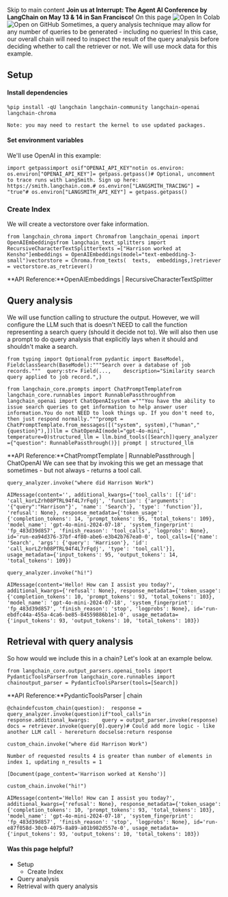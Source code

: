 Skip to main content
**Join us at Interrupt: The Agent AI Conference by LangChain on May 13 & 14 in San Francisco!**
On this page
![Open In Colab](https://colab.research.google.com/assets/colab-badge.svg)![Open on GitHub](https://img.shields.io/badge/Open%20on%20GitHub-grey?logo=github&logoColor=white)
Sometimes, a query analysis technique may allow for any number of queries to be generated - including no queries! In this case, our overall chain will need to inspect the result of the query analysis before deciding whether to call the retriever or not.
We will use mock data for this example.
## Setup​
#### Install dependencies​
```
%pip install -qU langchain langchain-community langchain-openai langchain-chroma
```

```
Note: you may need to restart the kernel to use updated packages.
```

#### Set environment variables​
We'll use OpenAI in this example:
```
import getpassimport osif"OPENAI_API_KEY"notin os.environ:  os.environ["OPENAI_API_KEY"]= getpass.getpass()# Optional, uncomment to trace runs with LangSmith. Sign up here: https://smith.langchain.com.# os.environ["LANGSMITH_TRACING"] = "true"# os.environ["LANGSMITH_API_KEY"] = getpass.getpass()
```

### Create Index​
We will create a vectorstore over fake information.
```
from langchain_chroma import Chromafrom langchain_openai import OpenAIEmbeddingsfrom langchain_text_splitters import RecursiveCharacterTextSplittertexts =["Harrison worked at Kensho"]embeddings = OpenAIEmbeddings(model="text-embedding-3-small")vectorstore = Chroma.from_texts(  texts,  embeddings,)retriever = vectorstore.as_retriever()
```

**API Reference:**OpenAIEmbeddings | RecursiveCharacterTextSplitter
## Query analysis​
We will use function calling to structure the output. However, we will configure the LLM such that is doesn't NEED to call the function representing a search query (should it decide not to). We will also then use a prompt to do query analysis that explicitly lays when it should and shouldn't make a search.
```
from typing import Optionalfrom pydantic import BaseModel, FieldclassSearch(BaseModel):"""Search over a database of job records."""  query:str= Field(...,    description="Similarity search query applied to job record.",)
```

```
from langchain_core.prompts import ChatPromptTemplatefrom langchain_core.runnables import RunnablePassthroughfrom langchain_openai import ChatOpenAIsystem ="""You have the ability to issue search queries to get information to help answer user information.You do not NEED to look things up. If you don't need to, then just respond normally."""prompt = ChatPromptTemplate.from_messages([("system", system),("human","{question}"),])llm = ChatOpenAI(model="gpt-4o-mini", temperature=0)structured_llm = llm.bind_tools([Search])query_analyzer ={"question": RunnablePassthrough()}| prompt | structured_llm
```

**API Reference:**ChatPromptTemplate | RunnablePassthrough | ChatOpenAI
We can see that by invoking this we get an message that sometimes - but not always - returns a tool call.
```
query_analyzer.invoke("where did Harrison Work")
```

```
AIMessage(content='', additional_kwargs={'tool_calls': [{'id': 'call_korLZrh08PTRL94f4L7rFqdj', 'function': {'arguments': '{"query":"Harrison"}', 'name': 'Search'}, 'type': 'function'}], 'refusal': None}, response_metadata={'token_usage': {'completion_tokens': 14, 'prompt_tokens': 95, 'total_tokens': 109}, 'model_name': 'gpt-4o-mini-2024-07-18', 'system_fingerprint': 'fp_483d39d857', 'finish_reason': 'tool_calls', 'logprobs': None}, id='run-ea94d376-37bf-4f80-abe6-e3b42b767ea0-0', tool_calls=[{'name': 'Search', 'args': {'query': 'Harrison'}, 'id': 'call_korLZrh08PTRL94f4L7rFqdj', 'type': 'tool_call'}], usage_metadata={'input_tokens': 95, 'output_tokens': 14, 'total_tokens': 109})
```

```
query_analyzer.invoke("hi!")
```

```
AIMessage(content='Hello! How can I assist you today?', additional_kwargs={'refusal': None}, response_metadata={'token_usage': {'completion_tokens': 10, 'prompt_tokens': 93, 'total_tokens': 103}, 'model_name': 'gpt-4o-mini-2024-07-18', 'system_fingerprint': 'fp_483d39d857', 'finish_reason': 'stop', 'logprobs': None}, id='run-ebdfc44a-455a-4ca6-be85-84559886b1e1-0', usage_metadata={'input_tokens': 93, 'output_tokens': 10, 'total_tokens': 103})
```

## Retrieval with query analysis​
So how would we include this in a chain? Let's look at an example below.
```
from langchain_core.output_parsers.openai_tools import PydanticToolsParserfrom langchain_core.runnables import chainoutput_parser = PydanticToolsParser(tools=[Search])
```

**API Reference:**PydanticToolsParser | chain
```
@chaindefcustom_chain(question):  response = query_analyzer.invoke(question)if"tool_calls"in response.additional_kwargs:    query = output_parser.invoke(response)    docs = retriever.invoke(query[0].query)# Could add more logic - like another LLM call - herereturn docselse:return response
```

```
custom_chain.invoke("where did Harrison Work")
```

```
Number of requested results 4 is greater than number of elements in index 1, updating n_results = 1
```

```
[Document(page_content='Harrison worked at Kensho')]
```

```
custom_chain.invoke("hi!")
```

```
AIMessage(content='Hello! How can I assist you today?', additional_kwargs={'refusal': None}, response_metadata={'token_usage': {'completion_tokens': 10, 'prompt_tokens': 93, 'total_tokens': 103}, 'model_name': 'gpt-4o-mini-2024-07-18', 'system_fingerprint': 'fp_483d39d857', 'finish_reason': 'stop', 'logprobs': None}, id='run-e87f058d-30c0-4075-8a89-a01b982d557e-0', usage_metadata={'input_tokens': 93, 'output_tokens': 10, 'total_tokens': 103})
```

#### Was this page helpful?
  * Setup
    * Create Index
  * Query analysis
  * Retrieval with query analysis


